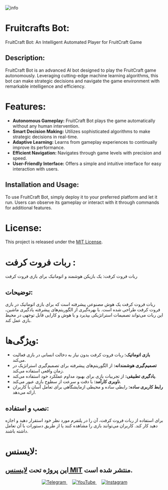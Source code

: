 ![info](Not.jpg)
 
# Fruitcrafts Bot:
FruitCraft Bot: An Intelligent Automated Player for FruitCraft Game

## Description:
FruitCraft Bot is an advanced AI bot designed to play the FruitCraft game autonomously. Leveraging cutting-edge machine learning algorithms, this bot can make strategic decisions and navigate the game environment with remarkable intelligence and efficiency.

# Features:
- **Autonomous Gameplay:** FruitCraft Bot plays the game automatically without any human intervention.
- **Smart Decision Making:** Utilizes sophisticated algorithms to make strategic decisions in real-time.
- **Adaptive Learning:** Learns from gameplay experiences to continually improve its performance.
- **Efficient Navigation:** Navigates through game levels with precision and speed.
- **User-Friendly Interface:** Offers a simple and intuitive interface for easy interaction with users.

## Installation and Usage:
To use FruitCraft Bot, simply deploy it to your preferred platform and let it run. Users can observe its gameplay or interact with it through commands for additional features.

# License:
This project is released under the [MIT License](https://opensource.org/licenses/MIT).

##

# ربات فروت کرفت :
ربات فروت کرفت: یک بازیکن هوشمند و اتوماتیک برای بازی فروت کرفت

## توضیحات:
ربات فروت کرفت یک هوش مصنوعی پیشرفته است که برای بازی اتوماتیک در بازی فروت کرفت طراحی شده است. با بهره‌گیری از الگوریتم‌های پیشرفته یادگیری ماشین، این ربات می‌تواند تصمیمات استراتژیکی بپذیرد و با هوش و کارایی قابل توجهی در محیط بازی عمل کند.

# ویژگی‌ها:
- **بازی اتوماتیک:** ربات فروت کرفت بدون نیاز به دخالت انسانی در بازی فعالیت می‌کند.
- **تصمیم‌گیری هوشمندانه:** از الگوریتم‌های پیشرفته برای تصمیم‌گیری استراتژیک در زمان واقعی استفاده می‌کند.
- **یادگیری تطبیقی:** از تجربیات بازی برای بهبود مداوم عملکرد خود استفاده می‌کند.
- **ناوبری کارآمد:** با دقت و سرعت از سطوح بازی عبور می‌کند.
- **رابط کاربری ساده:** رابطی ساده و محیطی ازمایشگاهی برای تعامل آسان با کاربران ارائه می‌دهد.

## نصب و استفاده:
برای استفاده از ربات فروت کرفت، آن را در پلتفرم مورد نظر خود استقرار دهید و اجازه دهید کار کند. کاربران می‌توانند بازی را مشاهده کنند یا از طریق دستورات با آن تعامل داشته باشند.

# لایسنس:
این پروژه تحت [لایسنس MIT](https://opensource.org/licenses/MIT) منتشر شده است.
---
<p align="center">
  <a href="https://t.me/MystiqueShade">
    <img src="https://img.shields.io/badge/Telegram-2CA5E0?style=for-the-badge&logo=telegram&logoColor=white" alt="Telegram">
  </a>&nbsp;&nbsp;&nbsp;
  <a href="https://www.youtube.com/@MystiqueShade">
    <img src="https://img.shields.io/badge/YouTube-FF0000?style=for-the-badge&logo=youtube&logoColor=white" alt="YouTube">
  </a>&nbsp;&nbsp;&nbsp;
  <a href="https://www.instagram.com/MystiqueShadeteam">
    <img src="https://img.shields.io/badge/Instagram-E4405F?style=for-the-badge&logo=instagram&logoColor=white" alt="Instagram">
  </a>
</p>





